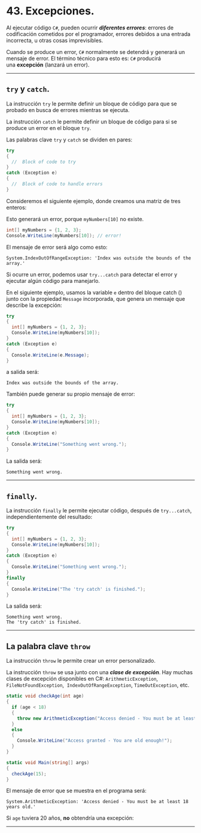 # 43. Excepciones.

Al ejecutar código ``C#``, pueden ocurrir ***diferentes errores***: errores de codificación cometidos por el programador, errores debidos a una entrada incorrecta, u otras cosas imprevisibles.

Cuando se produce un error, ``C#`` normalmente se detendrá y generará un mensaje de error. El término técnico para esto es: ``C#`` producirá una **excepción** (lanzará un error).

---
## `try` y `catch`.

La instrucción `try` le permite definir un bloque de código para que se probado en busca de errores mientras se ejecuta.

La instrucción `catch` le permite definir un bloque de código para si se produce un error en el bloque ``try``.

Las palabras clave `try` y `catch` se dividen en pares:

```csharp
try 
{
  //  Block of code to try
}
catch (Exception e)
{
  //  Block of code to handle errors
}
```

Consideremos el siguiente ejemplo, donde creamos una matriz de tres enteros:

Esto generará un error, porque ``myNumbers[10]`` no existe.

```csharp
int[] myNumbers = {1, 2, 3};
Console.WriteLine(myNumbers[10]); // error!
```

El mensaje de error será algo como esto:

`System.IndexOutOfRangeException: 'Index was outside the bounds of the array.'`

Si ocurre un error, podemos usar `try...catch` para detectar el error y ejecutar algún código para manejarlo.

En el siguiente ejemplo, usamos la variable `e` dentro del bloque catch () junto con la propiedad `Message` incorporada, que genera un mensaje que describe la excepción:

```csharp
try
{
  int[] myNumbers = {1, 2, 3};
  Console.WriteLine(myNumbers[10]);
}
catch (Exception e)
{
  Console.WriteLine(e.Message);
}
```

a salida será:

	Index was outside the bounds of the array.

También puede generar su propio mensaje de error:

```csharp
try
{
  int[] myNumbers = {1, 2, 3};
  Console.WriteLine(myNumbers[10]);
}
catch (Exception e)
{
  Console.WriteLine("Something went wrong.");
}
```

La salida será:

	Something went wrong.

---
## `finally`.

La instrucción `finally` le permite ejecutar código, después de `try...catch`, independientemente del resultado:

```csharp
try
{
  int[] myNumbers = {1, 2, 3};
  Console.WriteLine(myNumbers[10]);
}
catch (Exception e)
{
  Console.WriteLine("Something went wrong.");
}
finally
{
  Console.WriteLine("The 'try catch' is finished.");
}
```

La salida será:

	Something went wrong.
	The 'try catch' is finished.

---
## La palabra clave ``throw``

La instrucción `throw` le permite crear un error personalizado.

La instrucción `throw` se usa junto con una ***clase de excepción***. Hay muchas clases de excepción disponibles en C#: `ArithmeticException`, `FileNotFoundException`,  `IndexOutOfRangeException`, `TimeOutException`, etc.

```csharp
static void checkAge(int age)
{
  if (age < 18)
  {
    throw new ArithmeticException("Access denied - You must be at least 18 years old.");
  }
  else
  {
    Console.WriteLine("Access granted - You are old enough!");
  }
}

static void Main(string[] args)
{
  checkAge(15);
}
```

El mensaje de error que se muestra en el programa será:

	System.ArithmeticException: 'Access denied - You must be at least 18 years old.'

Si `age` tuviera 20 años, **no** obtendría una excepción:

---

